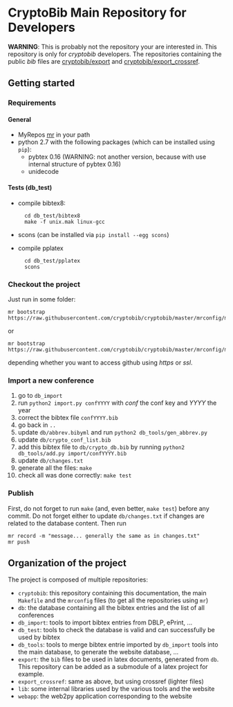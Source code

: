 # CryptoBib Main Repository for Developers

**WARNING**: This is probably not the repository your are interested in. This repository is only for *cryptobib* developers. The repositories containing the public *bib* files are [cryptobib/export](https://github.com/cryptobib/export) and  [cryptobib/export_crossref](https://github.com/cryptobib/export_crossref).

## Getting started

### Requirements

#### General

- MyRepos [mr](https://raw.githubusercontent.com/joeyh/myrepos/master/mr) in your path
- python 2.7 with the following packages (which can be installed using `pip`):
  - pybtex 0.16 (WARNING: not another version, because with use internal structure of pybtex 0.16)
  - unidecode

#### Tests (db_test)

- compile bibtex8:

		cd db_test/bibtex8
		make -f unix.mak linux-gcc

- scons (can be installed via `pip install --egg scons`)
- compile pplatex

		cd db_test/pplatex
		scons

### Checkout the project

Just run in some folder:

    mr bootstrap https://raw.githubusercontent.com/cryptobib/cryptobib/master/mrconfig/mrconfig_https

or

    mr bootstrap https://raw.githubusercontent.com/cryptobib/cryptobib/master/mrconfig/mrconfig_ssh

depending whether you want to access github using *https* or *ssl*.

### Import a new conference

1. go to `db_import`
2. run `python2 import.py confYYYY` with *conf* the conf key and *YYYY* the year
3. correct the bibtex file `confYYYY.bib`
4. go back in `..`
5. update `db/abbrev.bibyml` and run `python2 db_tools/gen_abbrev.py`
6. update `db/crypto_conf_list.bib`
7. add this bibtex file to `db/crypto_db.bib` by running `python2 db_tools/add.py import/confYYYY.bib`
8. update `db/changes.txt`
9. generate all the files: `make`
10. check all was done correctly: `make test`

### Publish

First, do not forget to run `make` (and, even better, `make test`) before any commit.
Do not forget either to update `db/changes.txt` if changes are related to the database content.
Then run

    mr record -m "message... generally the same as in changes.txt"
    mr push

## Organization of the project

The project is composed of multiple repositories:

- `cryptobib`: this repository containing this documentation, the main `Makefile` and the `mrconfig` files (to get all the repositories using `mr`)
- `db`: the database containing all the bibtex entries and the list of all conferences
- `db_import`: tools to import bibtex entries from DBLP, ePrint, ...
- `db_test`: tools to check the database is valid and can successfully be used by bibtex
- `db_tools`: tools to merge bibtex entrie imported by `db_import` tools into the main database, to generate the website database, ...
- `export`: the `bib` files to be used in latex documents, generated from `db`. This repository can be added as a submodule of a latex project for example.
- `export_crossref`: same as above, but using crossref (lighter files)
- `lib`: some internal libraries used by the various tools and the website
- `webapp`: the web2py application corresponding to the website
